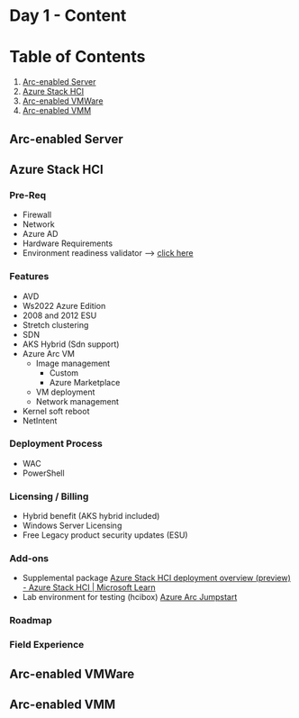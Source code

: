 # Day 1 - Content

# Table of Contents

1. [Arc-enabled Server](#ArcEnabledServer)
2. [Azure Stack HCI](#AzureStackHCI)
3. [Arc-enabled VMWare](#ArcEnabledVMWare)
4. [Arc-enabled VMM](#ArcEnabledVMM)


## Arc-enabled Server

## Azure Stack HCI

### Pre-Req

 - Firewall
 - Network
 - Azure AD
 - Hardware Requirements
 - Environment readiness validator --> [click here](https://learn.microsoft.com/en-us/azure-stack/hci/manage/use-environment-checker?tabs=connectivity) 

### Features

-   AVD    
-   Ws2022 Azure Edition    
-   2008 and 2012 ESU    
-   Stretch clustering    
-   SDN    
-   AKS Hybrid (Sdn support)    
-   Azure Arc VM    
    -   Image management        
	      -   Custom            
	      -   Azure Marketplace            
    -   VM deployment        
    -   Network management        
-   Kernel soft reboot
-   NetIntent

### Deployment Process

-   WAC
-   PowerShell

### Licensing / Billing

-   Hybrid benefit (AKS hybrid included)
-   Windows Server Licensing
-   Free Legacy product security updates (ESU)

### Add-ons

-   Supplemental package [Azure Stack HCI deployment overview (preview) - Azure Stack HCI | Microsoft Learn](https://learn.microsoft.com/en-us/azure-stack/hci/deploy/deployment-tool-introduction)
-   Lab environment for testing (hcibox) [Azure Arc Jumpstart](https://azurearcjumpstart.io/azure_jumpstart_hcibox/)

### Roadmap

### Field Experience


## Arc-enabled VMWare

## Arc-enabled VMM

